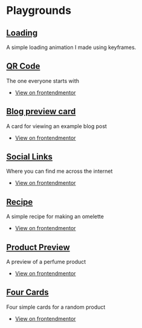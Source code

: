 # Playgrounds

## [Loading](https://playgrounds.sambot.dev/loading/)
A simple loading animation I made using keyframes.

## [QR Code](https://playgrounds.sambot.dev/QR-code/)
The one everyone starts with
- [View on frontendmentor](https://www.frontendmentor.io/challenges/qr-code-component-iux_sIO_H/hub)

## [Blog preview card](https://playgrounds.sambot.dev/blog-card)
A card for viewing an example blog post
- [View on frontendmentor](https://www.frontendmentor.io/challenges/blog-preview-card-ckPaj01IcS/hub)

## [Social Links](https://playgrounds.sambot.dev/social-links)
Where you can find me across the internet
- [View on frontendmentor](https://www.frontendmentor.io/solutions/social-links-profile-created-in-30-minutes-mostly-hGkduRaQeJ)

## [Recipe](https://playgrounds.sambot.dev/recipe)
A simple recipe for making an omelette
- [View on frontendmentor](https://www.frontendmentor.io/solutions/recipe-page-built-using-neovim-V2V3AzHUHA)

## [Product Preview](https://playgrounds.sambot.dev/product-preview)
A preview of a perfume product
- [View on frontendmentor](https://www.frontendmentor.io/challenges/product-preview-card-component-GO7UmttRfa/hub)

## [Four Cards](https://playgrounds.sambot.dev/four-cards)
Four simple cards for a random product
- [View on frontendmentor](https://www.frontendmentor.io/challenges/four-card-feature-section-weK1eFYK/hub)
